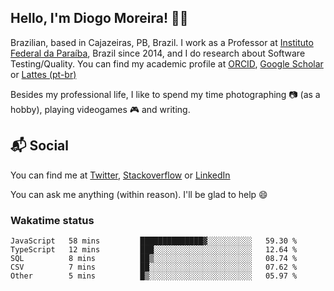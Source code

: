 ## Hello, I'm Diogo Moreira! 👋🏻

Brazilian, based in Cajazeiras, PB, Brazil.
I work as a Professor at [Instituto Federal da Paraíba](https://ifpb.edu.br), Brazil since 2014, and I do research about Software Testing/Quality. You can find my academic profile at [ORCID](https://orcid.org/0000-0003-1803-6565), [Google Scholar](https://scholar.google.com.br/citations?hl=pt-BR&user=DlSdlvEAAAAJ) or [Lattes (pt-br)](http://buscatextual.cnpq.br/buscatextual/visualizacv.do?id=K4384159A1)

Besides my professional life, I like to spend my time photographing 📷 (as a hobby), playing videogames 🎮 and writing.

## 📬 Social

You can find me at [Twitter](https://twitter.com/diogodmoreira), [Stackoverflow](https://stackoverflow.com/users/1541533/diogo-moreira) or [LinkedIn](https://linkedin.com/in/diogodmoreira)

You can ask me anything (within reason). I'll be glad to help 😄

### Wakatime status

<!--START_SECTION:waka-->

```text
JavaScript   58 mins         ██████████████▓░░░░░░░░░░   59.30 %
TypeScript   12 mins         ███░░░░░░░░░░░░░░░░░░░░░░   12.64 %
SQL          8 mins          ██▒░░░░░░░░░░░░░░░░░░░░░░   08.74 %
CSV          7 mins          ██░░░░░░░░░░░░░░░░░░░░░░░   07.62 %
Other        5 mins          █▒░░░░░░░░░░░░░░░░░░░░░░░   05.97 %
```

<!--END_SECTION:waka-->
